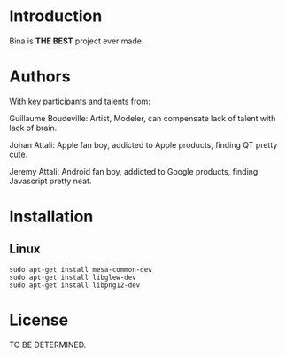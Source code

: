 # Introduction

Bina is **THE BEST** project ever made.

# Authors

With key participants and talents from:

Guillaume Boudeville: Artist, Modeler, can compensate lack of talent with lack
of brain.

Johan Attali: Apple fan boy, addicted to Apple products, finding QT pretty cute.

Jeremy Attali: Android fan boy, addicted to Google products, finding Javascript
pretty neat.

# Installation

## Linux

    sudo apt-get install mesa-common-dev
    sudo apt-get install libglew-dev
    sudo apt-get install libpng12-dev

# License

TO BE DETERMINED.
